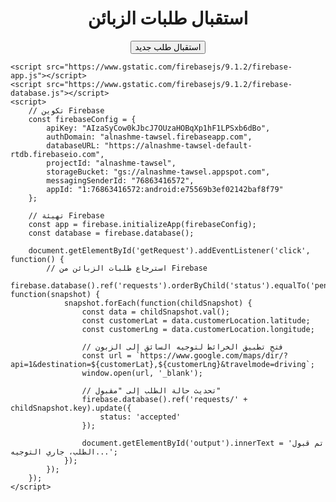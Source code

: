 <!DOCTYPE html>
<html lang="ar">
<head>
    <meta charset="UTF-8">
    <meta name="viewport" content="width=device-width, initial-scale=1.0">
    <title>استقبال طلبات</title>
</head>
<body>
    <h1 style="text-align: center;">استقبال طلبات الزبائن</h1>
    <button id="getRequest" style="display: block; margin: 0 auto;">استقبال طلب جديد</button>
    <p id="output" style="text-align: center;"></p>

    <script src="https://www.gstatic.com/firebasejs/9.1.2/firebase-app.js"></script>
    <script src="https://www.gstatic.com/firebasejs/9.1.2/firebase-database.js"></script>
    <script>
        // تكوين Firebase
        const firebaseConfig = {
            apiKey: "AIzaSyCow0kJbcJ7OUzaHOBqXp1hF1LPSxb6dBo",
            authDomain: "alnashme-tawsel.firebaseapp.com",
            databaseURL: "https://alnashme-tawsel-default-rtdb.firebaseio.com",
            projectId: "alnashme-tawsel",
            storageBucket: "gs://alnashme-tawsel.appspot.com",
            messagingSenderId: "76863416572",
            appId: "1:76863416572:android:e75569b3ef02142baf8f79"
        };

        // تهيئة Firebase
        const app = firebase.initializeApp(firebaseConfig);
        const database = firebase.database();

        document.getElementById('getRequest').addEventListener('click', function() {
            // استرجاع طلبات الزبائن من Firebase
            firebase.database().ref('requests').orderByChild('status').equalTo('pending').limitToFirst(1).on('value', function(snapshot) {
                snapshot.forEach(function(childSnapshot) {
                    const data = childSnapshot.val();
                    const customerLat = data.customerLocation.latitude;
                    const customerLng = data.customerLocation.longitude;

                    // فتح تطبيق الخرائط لتوجيه السائق إلى الزبون
                    const url = `https://www.google.com/maps/dir/?api=1&destination=${customerLat},${customerLng}&travelmode=driving`;
                    window.open(url, '_blank');

                    // تحديث حالة الطلب إلى "مقبول"
                    firebase.database().ref('requests/' + childSnapshot.key).update({
                        status: 'accepted'
                    });

                    document.getElementById('output').innerText = 'تم قبول الطلب، جاري التوجيه...';
                });
            });
        });
    </script>
</body>
</html>
